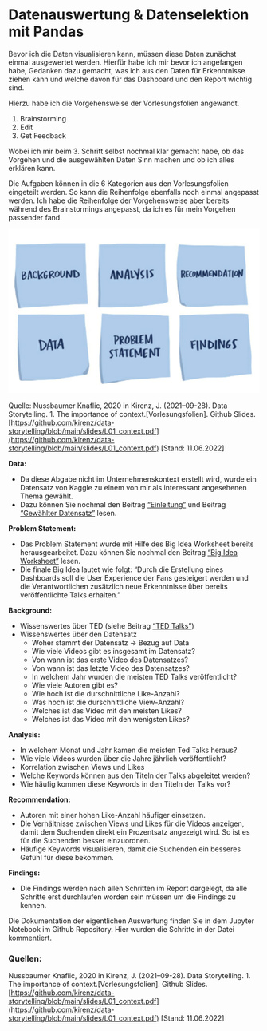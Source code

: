 # Datenauswertung & Datenselektion mit Pandas
Bevor ich die Daten visualisieren kann, müssen diese Daten zunächst einmal ausgewertet werden. Hierfür habe ich mir bevor ich angefangen habe, Gedanken dazu gemacht, was ich aus den Daten für Erkenntnisse ziehen kann und welche davon für das Dashboard und den Report wichtig sind.

Hierzu habe ich die Vorgehensweise der Vorlesungsfolien angewandt. 
1. Brainstorming
2. Edit
3. Get Feedback

Wobei ich mir beim 3. Schritt selbst nochmal klar gemacht habe, ob das Vorgehen und die ausgewählten Daten Sinn machen und ob ich alles erklären kann. 

Die Aufgaben können in die 6 Kategorien aus den Vorlesungsfolien eingeteilt werden. So kann die Reihenfolge ebenfalls noch einmal angepasst werden. Ich habe die Reihenfolge der Vorgehensweise aber bereits während des Brainstormings angepasst, da ich es für mein Vorgehen passender fand. 

![Vorgehensweise](./images/Bild_7.png)

Quelle: Nussbaumer Knaflic, 2020 in Kirenz, J. (2021–09-28). Data Storytelling. 1. The importance of context.[Vorlesungsfolien]. Github Slides. [https://github.com/kirenz/data-storytelling/blob/main/slides/L01_context.pdf](https://github.com/kirenz/data-storytelling/blob/main/slides/L01_context.pdf) [Stand: 11.06.2022]

**Data:**
* Da diese Abgabe nicht im Unternehmenskontext erstellt wird, wurde ein Datensatz von Kaggle zu einem von mir als interessant angesehenen Thema gewählt.
* Dazu können Sie nochmal den Beitrag [“Einleitung”](/Users/marenabele/datastorytelling_newbook/Data_Storytelling_TED/Einleitung.md) und Beitrag [“Gewählter Datensatz”](/Users/marenabele/datastorytelling_newbook/Data_Storytelling_TED/Gewählter_Datensatz.md) lesen.

**Problem Statement:**
* Das Problem Statement wurde mit Hilfe des Big Idea Worksheet bereits herausgearbeitet. Dazu können Sie nochmal den Beitrag [“Big Idea Worksheet”](/Users/marenabele/datastorytelling_newbook/Data_Storytelling_TED/Bid_Idea_Worksheet.md) lesen. 
* Die finale Big Idea lautet wie folgt: “Durch die Erstellung eines Dashboards soll die User Experience der Fans gesteigert werden und die Verantwortlichen zusätzlich neue Erkenntnisse über bereits veröffentlichte Talks erhalten.”

**Background:**
* Wissenswertes über TED (siehe Beitrag [“TED Talks”](/Users/marenabele/datastorytelling_newbook/Data_Storytelling_TED/TED_Talks.md))
* Wissenswertes über den Datensatz
    * Woher stammt der Datensatz → Bezug auf Data
    * Wie viele Videos gibt es insgesamt im Datensatz?
    * Von wann ist das erste Video des Datensatzes?
    * Von wann ist das letzte Video des Datensatzes?
    * In welchem Jahr wurden die meisten TED Talks veröffentlicht?
    * Wie viele Autoren gibt es?
    * Wie hoch ist die durschnittliche Like-Anzahl?
    * Was hoch ist die durschnittliche View-Anzahl?
    * Welches ist das Video mit den meisten Likes?
    * Welches ist das Video mit den wenigsten Likes?

**Analysis:**
* In welchem Monat und Jahr kamen die meisten Ted Talks heraus?
* Wie viele Videos wurden über die Jahre jährlich veröffentlicht?
* Korrelation zwischen Views und Likes
* Welche Keywords können aus den Titeln der Talks abgeleitet werden?
* Wie häufig kommen diese Keywords in den Titeln der Talks vor?

**Recommendation:**
* Autoren mit einer hohen Like-Anzahl häufiger einsetzen.
* Die Verhältnisse zwischen Views und Likes für die Videos anzeigen, damit dem Suchenden direkt ein Prozentsatz angezeigt wird. So ist es für die Suchenden besser einzuordnen.
* Häufige Keywords visualisieren, damit die Suchenden ein besseres Gefühl für diese bekommen. 

**Findings:**
* Die Findings werden nach allen Schritten im Report dargelegt, da alle Schritte erst durchlaufen worden sein müssen um die Findings zu kennen. 

Die Dokumentation der eigentlichen Auswertung finden Sie in dem Jupyter Notebook im Github Repository. Hier wurden die Schritte in der Datei kommentiert. 

### Quellen:
Nussbaumer Knaflic, 2020 in Kirenz, J. (2021–09-28). Data Storytelling. 1. The importance of context.[Vorlesungsfolien]. Github Slides. [https://github.com/kirenz/data-storytelling/blob/main/slides/L01_context.pdf](https://github.com/kirenz/data-storytelling/blob/main/slides/L01_context.pdf) [Stand: 11.06.2022]